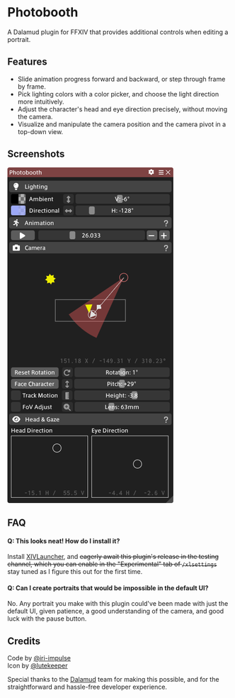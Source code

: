 # Photobooth

A Dalamud plugin for FFXIV that provides additional controls when editing a portrait.

## Features

- Slide animation progress forward and backward, or step through frame by frame.
- Pick lighting colors with a color picker, and choose the light direction more intuitively.
- Adjust the character's head and eye direction precisely, without moving the camera.
- Visualize and manipulate the camera position and the camera pivot in a top-down view.

## Screenshots

![Photobooth main window](/doc/images/Example_mainwindow.png)

## FAQ

#### Q: This looks neat! How do I install it?

Install [XIVLauncher](https://goatcorp.github.io/), and ~~eagerly await this plugin's release in the testing channel, which you can enable in the "Experimental" tab of `/xlsettings`~~ stay tuned as I figure this out for the first time.

#### Q: Can I create portraits that would be impossible in the default UI?

No. Any portrait you make with this plugin could've been made with just the default UI, given patience, a good understanding of the camera, and good luck with the pause button.

## Credits

Code by [@iri-impulse](https://github.com/iri-impulse/)<br/>
Icon by [@lutekeeper](http://lutekeeper.tumblr.com/)<br/>

Special thanks to the [Dalamud](https://github.com/goatcorp/Dalamud) team for making this possible, and for the straightforward and hassle-free developer experience.

